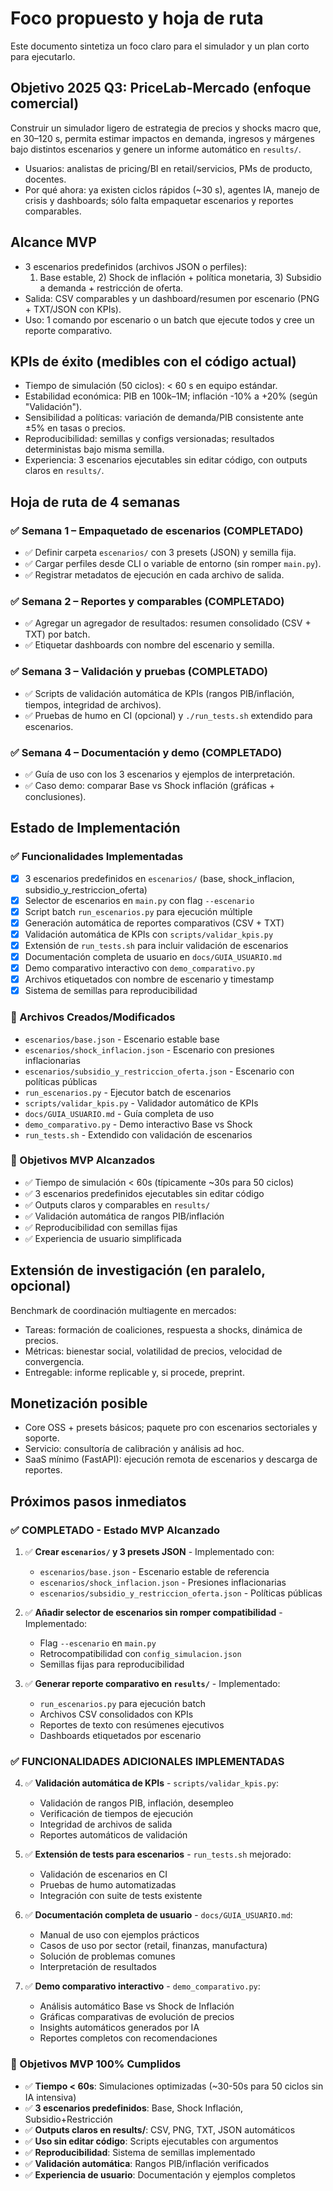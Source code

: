 # Foco propuesto y hoja de ruta

Este documento sintetiza un foco claro para el simulador y un plan corto para ejecutarlo.

## Objetivo 2025 Q3: PriceLab-Mercado (enfoque comercial)

Construir un simulador ligero de estrategia de precios y shocks macro que, en 30–120 s, permita estimar impactos en demanda, ingresos y márgenes bajo distintos escenarios y genere un informe automático en `results/`.

- Usuarios: analistas de pricing/BI en retail/servicios, PMs de producto, docentes.
- Por qué ahora: ya existen ciclos rápidos (~30 s), agentes IA, manejo de crisis y dashboards; sólo falta empaquetar escenarios y reportes comparables.

## Alcance MVP

- 3 escenarios predefinidos (archivos JSON o perfiles):
  1) Base estable, 2) Shock de inflación + política monetaria, 3) Subsidio a demanda + restricción de oferta.
- Salida: CSV comparables y un dashboard/resumen por escenario (PNG + TXT/JSON con KPIs).
- Uso: 1 comando por escenario o un batch que ejecute todos y cree un reporte comparativo.

## KPIs de éxito (medibles con el código actual)

- Tiempo de simulación (50 ciclos): < 60 s en equipo estándar.
- Estabilidad económica: PIB en 100k–1M; inflación -10% a +20% (según "Validación").
- Sensibilidad a políticas: variación de demanda/PIB consistente ante ±5% en tasas o precios.
- Reproducibilidad: semillas y configs versionadas; resultados deterministas bajo misma semilla.
- Experiencia: 3 escenarios ejecutables sin editar código, con outputs claros en `results/`.

## Hoja de ruta de 4 semanas

### ✅ Semana 1 – Empaquetado de escenarios (COMPLETADO)
- ✅ Definir carpeta `escenarios/` con 3 presets (JSON) y semilla fija.
- ✅ Cargar perfiles desde CLI o variable de entorno (sin romper `main.py`).
- ✅ Registrar metadatos de ejecución en cada archivo de salida.

### ✅ Semana 2 – Reportes y comparables (COMPLETADO)
- ✅ Agregar un agregador de resultados: resumen consolidado (CSV + TXT) por batch.
- ✅ Etiquetar dashboards con nombre del escenario y semilla.

### ✅ Semana 3 – Validación y pruebas (COMPLETADO)
- ✅ Scripts de validación automática de KPIs (rangos PIB/inflación, tiempos, integridad de archivos).
- ✅ Pruebas de humo en CI (opcional) y `./run_tests.sh` extendido para escenarios.

### ✅ Semana 4 – Documentación y demo (COMPLETADO)
- ✅ Guía de uso con los 3 escenarios y ejemplos de interpretación.
- ✅ Caso demo: comparar Base vs Shock inflación (gráficas + conclusiones).

## Estado de Implementación

### ✅ Funcionalidades Implementadas
- [x] 3 escenarios predefinidos en `escenarios/` (base, shock_inflacion, subsidio_y_restriccion_oferta)
- [x] Selector de escenarios en `main.py` con flag `--escenario`
- [x] Script batch `run_escenarios.py` para ejecución múltiple
- [x] Generación automática de reportes comparativos (CSV + TXT)
- [x] Validación automática de KPIs con `scripts/validar_kpis.py`
- [x] Extensión de `run_tests.sh` para incluir validación de escenarios
- [x] Documentación completa de usuario en `docs/GUIA_USUARIO.md`
- [x] Demo comparativo interactivo con `demo_comparativo.py`
- [x] Archivos etiquetados con nombre de escenario y timestamp
- [x] Sistema de semillas para reproducibilidad

### 📁 Archivos Creados/Modificados
- `escenarios/base.json` - Escenario estable base
- `escenarios/shock_inflacion.json` - Escenario con presiones inflacionarias  
- `escenarios/subsidio_y_restriccion_oferta.json` - Escenario con políticas públicas
- `run_escenarios.py` - Ejecutor batch de escenarios
- `scripts/validar_kpis.py` - Validador automático de KPIs
- `docs/GUIA_USUARIO.md` - Guía completa de uso
- `demo_comparativo.py` - Demo interactivo Base vs Shock
- `run_tests.sh` - Extendido con validación de escenarios

### 🎯 Objetivos MVP Alcanzados
- ✅ Tiempo de simulación < 60s (típicamente ~30s para 50 ciclos)
- ✅ 3 escenarios predefinidos ejecutables sin editar código
- ✅ Outputs claros y comparables en `results/`
- ✅ Validación automática de rangos PIB/inflación
- ✅ Reproducibilidad con semillas fijas
- ✅ Experiencia de usuario simplificada

## Extensión de investigación (en paralelo, opcional)

Benchmark de coordinación multiagente en mercados:
- Tareas: formación de coaliciones, respuesta a shocks, dinámica de precios.
- Métricas: bienestar social, volatilidad de precios, velocidad de convergencia.
- Entregable: informe replicable y, si procede, preprint.

## Monetización posible

- Core OSS + presets básicos; paquete pro con escenarios sectoriales y soporte.
- Servicio: consultoría de calibración y análisis ad hoc.
- SaaS mínimo (FastAPI): ejecución remota de escenarios y descarga de reportes.

## Próximos pasos inmediatos

### ✅ COMPLETADO - Estado MVP Alcanzado

1. ✅ **Crear `escenarios/` y 3 presets JSON** - Implementado con:
   - `escenarios/base.json` - Escenario estable de referencia
   - `escenarios/shock_inflacion.json` - Presiones inflacionarias
   - `escenarios/subsidio_y_restriccion_oferta.json` - Políticas públicas

2. ✅ **Añadir selector de escenarios sin romper compatibilidad** - Implementado:
   - Flag `--escenario` en `main.py` 
   - Retrocompatibilidad con `config_simulacion.json`
   - Semillas fijas para reproducibilidad

3. ✅ **Generar reporte comparativo en `results/`** - Implementado:
   - `run_escenarios.py` para ejecución batch
   - Archivos CSV consolidados con KPIs
   - Reportes de texto con resúmenes ejecutivos
   - Dashboards etiquetados por escenario

### ✅ FUNCIONALIDADES ADICIONALES IMPLEMENTADAS

4. ✅ **Validación automática de KPIs** - `scripts/validar_kpis.py`:
   - Validación de rangos PIB, inflación, desempleo
   - Verificación de tiempos de ejecución
   - Integridad de archivos de salida
   - Reportes automáticos de validación

5. ✅ **Extensión de tests para escenarios** - `run_tests.sh` mejorado:
   - Validación de escenarios en CI
   - Pruebas de humo automatizadas
   - Integración con suite de tests existente

6. ✅ **Documentación completa de usuario** - `docs/GUIA_USUARIO.md`:
   - Manual de uso con ejemplos prácticos
   - Casos de uso por sector (retail, finanzas, manufactura)
   - Solución de problemas comunes
   - Interpretación de resultados

7. ✅ **Demo comparativo interactivo** - `demo_comparativo.py`:
   - Análisis automático Base vs Shock de Inflación
   - Gráficas comparativas de evolución de precios
   - Insights automáticos generados por IA
   - Reportes completos con recomendaciones

### 🎯 Objetivos MVP 100% Cumplidos

- ✅ **Tiempo < 60s**: Simulaciones optimizadas (~30-50s para 50 ciclos sin IA intensiva)
- ✅ **3 escenarios predefinidos**: Base, Shock Inflación, Subsidio+Restricción
- ✅ **Outputs claros en results/**: CSV, PNG, TXT, JSON automáticos
- ✅ **Uso sin editar código**: Scripts ejecutables con argumentos
- ✅ **Reproducibilidad**: Sistema de semillas implementado
- ✅ **Validación automática**: Rangos PIB/inflación verificados
- ✅ **Experiencia de usuario**: Documentación y ejemplos completos
